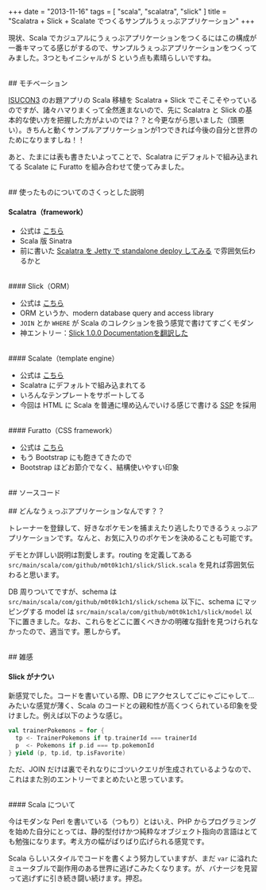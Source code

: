 +++
date = "2013-11-16"
tags = [ "scala", "scalatra", "slick" ]
title = "Scalatra + Slick + Scalate でつくるサンプルうぇっぶアプリケーション"
+++

現状、Scala でカジュアルにうぇっぶアプリケーションをつくるにはこの構成が一番キマってる感じがするので、サンプルうぇっぶアプリケーションをつくってみました。3つともイニシャルが S という点も素晴らしいですね。

<!--more-->

<br />
## モチベーション

[ISUCON3](http://isucon.net) のお題アプリの Scala 移植を Scalatra + Slick でこそこそやっているのですが、諸々ハマりまくって全然進まないので、先に Scalatra と Slick の基本的な使い方を把握した方がよいのでは？？と今更ながら思いました（頭悪い）。きちんと動くサンプルアプリケーションが1つできれば今後の自分と世界のためになりますしね！！

あと、たまには表も書きたいよってことで、Scalatra にデフォルトで組み込まれてる Scalate に Furatto を組み合わせて使ってみました。

<br />
## 使ったものについてのさくっとした説明

#### Scalatra（framework）

* 公式は [こちら](http://www.scalatra.org)
* Scala 版 Sinatra
* 前に書いた [Scalatra を Jetty で standalone deploy してみる](http://m0t0k1ch1st0ry.com/blog/2013/10/14/scalatra) で雰囲気伝わるかと

<br />
#### Slick（ORM）

* 公式は [こちら](http://slick.typesafe.com)
* ORM というか、modern database query and access library
* `JOIN` とか `WHERE` が Scala のコレクションを扱う感覚で書けてすごくモダン
* 神エントリー：[Slick 1.0.0 Documentationを翻訳した](http://qiita.com/krrrr38/items/488ffc49a01cca8425f8)

<br />
#### Scalate（template engine）

* 公式は [こちら](http://scalate.fusesource.org)
* Scalatra にデフォルトで組み込まれてる
* いろんなテンプレートをサポートしてる
* 今回は HTML に Scala を普通に埋め込んでいける感じで書ける [SSP](http://scalate.fusesource.org/documentation/ssp-reference.html) を採用

<br />
#### Furatto（CSS framework）

* 公式は [こちら](http://icalialabs.github.io/furatto)
* もう Bootstrap にも飽きてきたので
* Bootstrap ほどお節介でなく、結構使いやすい印象

<br />
## ソースコード

<div class="github-card" data-github="m0t0k1ch1/scalatra-slick" data-width="300" data-height="150" data-theme="default"></div>
<script src="http://lab.lepture.com/github-cards/widget.js"></script>

<br />
## どんなうぇっぶアプリケーションなんです？？

トレーナーを登録して、好きなポケモンを捕まえたり逃したりできるうぇっぶアプリケーションです。なんと、お気に入りのポケモンを決めることも可能です。

デモとか詳しい説明は割愛します。routing を定義してある `src/main/scala/com/github/m0t0k1ch1/slick/Slick.scala` を見れば雰囲気伝わると思います。

DB 周りついてですが、schema は `src/main/scala/com/github/m0t0k1ch1/slick/schema` 以下に、schema にマッピングする model は `src/main/scala/com/github/m0t0k1ch1/slick/model` 以下に置きました。なお、これらをどこに置くべきかの明確な指針を見つけられなかったので、適当です。悪しからず。

<br />
## 雑感

#### Slick がナウい

新感覚でした。コードを書いている際、DB にアクセスしてごにゃごにゃして…みたいな感覚が薄く、Scala のコードとの親和性が高くつくられている印象を受けました。例えば以下のような感じ。

``` scala
val trainerPokemons = for {
  tp <- TrainerPokemons if tp.trainerId === trainerId
  p  <- Pokemons if p.id === tp.pokemonId
} yield (p, tp.id, tp.isFavorite)
```

ただ、JOIN だけは裏でそれなりにゴツいクエリが生成されているようなので、これはまた別のエントリーでまとめたいと思っています。

<br />
#### Scala について

今はモダンな Perl を書いている（つもり）とはいえ、PHP からプログラミングを始めた自分にとっては、静的型付けかつ純粋なオブジェクト指向の言語はとても勉強になります。考え方の幅がばりばり広げられる感覚です。

Scala らしいスタイルでコードを書くよう努力していますが、まだ `var` に溢れたミュータブルで副作用のある世界に逃げこみたくなります。が、バナージを見習って逃げずに引き続き闘い続けます。押忍。
